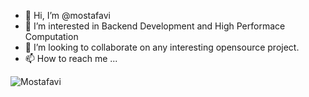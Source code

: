 - 👋 Hi, I’m @mostafavi
- 👀 I’m interested in Backend Development and High Performace Computation
- 💞️ I’m looking to collaborate on any interesting opensource project. 
- 📫 How to reach me ...

<!---
mostafavi/mostafavi is a ✨ special ✨ repository because its `README.md` (this file) appears on your GitHub profile.
You can click the Preview link to take a look at your changes.
--->

<a href="https://www.linkedin.com/in/mrmostafavi/">
  <img align="left" alt="Mostafavi" src="https://img.shields.io/badge/linkedin-informational?style=flat&logo=linkedin&logoColor=white&color=informational" />
</a>
